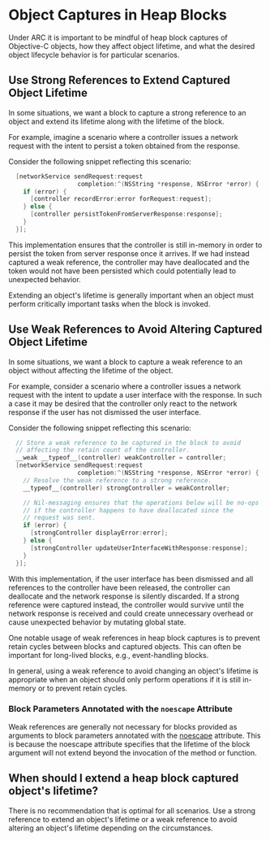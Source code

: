 # Object Captures in Heap Blocks

Under ARC it is important to be mindful of heap block captures of
Objective-C objects, how they affect object lifetime, and what the
desired object lifecycle behavior is for particular scenarios.

## Use Strong References to Extend Captured Object Lifetime

In some situations, we want a block to capture a strong reference to
an object and extend its lifetime along with the lifetime of the block.

For example, imagine a scenario where a controller issues a network
request with the intent to persist a token obtained from the response.

Consider the following snippet reflecting this scenario:
```Objective-C
  [networkService sendRequest:request
                   completion:^(NSString *response, NSError *error) {
    if (error) {
      [controller recordError:error forRequest:request];
    } else {
      [controller persistTokenFromServerResponse:response];
    }
  }];
```

This implementation ensures that the controller is still in-memory
in order to persist the token from server response once it arrives.
If we had instead captured a weak reference, the controller may have
deallocated and the token would not have been persisted which could
potentially lead to unexpected behavior.

Extending an object's lifetime is generally important when an object
must perform critically important tasks when the block is invoked.

## Use Weak References to Avoid Altering Captured Object Lifetime

In some situations, we want a block to capture a weak reference to an
object without affecting the lifetime of the object.

For example, consider a scenario where a controller issues a network
request with the intent to update a user interface with the response.
In such a case it may be desired that the controller only react to
the network response if the user has not dismissed the user interface.

Consider the following snippet reflecting this scenario:
```Objective-C
  // Store a weak reference to be captured in the block to avoid
  // affecting the retain count of the controller.
  __weak __typeof__(controller) weakController = controller;
  [networkService sendRequest:request
                   completion:^(NSString *response, NSError *error) {
    // Resolve the weak reference to a strong reference.
    __typeof__(controller) strongController = weakController;

    // Nil-messaging ensures that the operations below will be no-ops
    // if the controller happens to have deallocated since the
    // request was sent.
    if (error) {
      [strongController displayError:error];
    } else {
      [strongController updateUserInterfaceWithResponse:response];
    }
  }];
```

With this implementation, if the user interface has been dismissed
and all references to the controller have been released, the
controller can deallocate and the network response is silently
discarded. If a strong reference were captured instead, the
controller would survive until the network response is received
and could create unnecessary overhead or cause unexpected behavior
by mutating global state.

One notable usage of weak references in heap block captures is to
prevent retain cycles between blocks and captured objects. This can
often be important for long-lived blocks, e.g., event-handling
blocks.

In general, using a weak reference to avoid changing an object's
lifetime is appropriate when an object should only perform
operations if it is still in-memory or to prevent retain cycles.

### Block Parameters Annotated with the `noescape` Attribute

Weak references are generally not necessary for blocks provided
as arguments to block parameters annotated with the
[noescape](https://clang.llvm.org/docs/AttributeReference.html#noescape)
attribute. This is because the noescape attribute specifies that
the lifetime of the block argument will not extend beyond the
invocation of the method or function.

## When should I extend a heap block captured object's lifetime?

There is no recommendation that is optimal for all scenarios.
Use a strong reference to extend an object's lifetime or a weak
reference to avoid altering an object's lifetime depending on
the circumstances.
